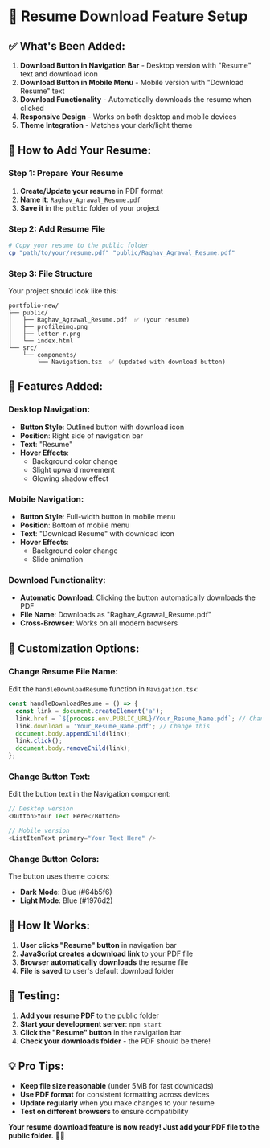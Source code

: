 # 📄 Resume Download Feature Setup

## ✅ **What's Been Added:**

1. **Download Button in Navigation Bar** - Desktop version with "Resume" text and download icon
2. **Download Button in Mobile Menu** - Mobile version with "Download Resume" text
3. **Download Functionality** - Automatically downloads the resume when clicked
4. **Responsive Design** - Works on both desktop and mobile devices
5. **Theme Integration** - Matches your dark/light theme

## 🚀 **How to Add Your Resume:**

### **Step 1: Prepare Your Resume**
1. **Create/Update your resume** in PDF format
2. **Name it**: `Raghav_Agrawal_Resume.pdf`
3. **Save it** in the `public` folder of your project

### **Step 2: Add Resume File**
```bash
# Copy your resume to the public folder
cp "path/to/your/resume.pdf" "public/Raghav_Agrawal_Resume.pdf"
```

### **Step 3: File Structure**
Your project should look like this:
```
portfolio-new/
├── public/
│   ├── Raghav_Agrawal_Resume.pdf  ✅ (your resume)
│   ├── profileimg.png
│   ├── letter-r.png
│   └── index.html
└── src/
    └── components/
        └── Navigation.tsx  ✅ (updated with download button)
```

## 🎨 **Features Added:**

### **Desktop Navigation:**
- **Button Style**: Outlined button with download icon
- **Position**: Right side of navigation bar
- **Text**: "Resume"
- **Hover Effects**: 
  - Background color change
  - Slight upward movement
  - Glowing shadow effect

### **Mobile Navigation:**
- **Button Style**: Full-width button in mobile menu
- **Position**: Bottom of mobile menu
- **Text**: "Download Resume" with download icon
- **Hover Effects**: 
  - Background color change
  - Slide animation

### **Download Functionality:**
- **Automatic Download**: Clicking the button automatically downloads the PDF
- **File Name**: Downloads as "Raghav_Agrawal_Resume.pdf"
- **Cross-Browser**: Works on all modern browsers

## 🔧 **Customization Options:**

### **Change Resume File Name:**
Edit the `handleDownloadResume` function in `Navigation.tsx`:
```javascript
const handleDownloadResume = () => {
  const link = document.createElement('a');
  link.href = `${process.env.PUBLIC_URL}/Your_Resume_Name.pdf`; // Change this
  link.download = 'Your_Resume_Name.pdf'; // Change this
  document.body.appendChild(link);
  link.click();
  document.body.removeChild(link);
};
```

### **Change Button Text:**
Edit the button text in the Navigation component:
```javascript
// Desktop version
<Button>Your Text Here</Button>

// Mobile version
<ListItemText primary="Your Text Here" />
```

### **Change Button Colors:**
The button uses theme colors:
- **Dark Mode**: Blue (#64b5f6)
- **Light Mode**: Blue (#1976d2)

## 📱 **How It Works:**

1. **User clicks "Resume" button** in navigation bar
2. **JavaScript creates a download link** to your PDF file
3. **Browser automatically downloads** the resume file
4. **File is saved** to user's default download folder

## 🎯 **Testing:**

1. **Add your resume PDF** to the public folder
2. **Start your development server**: `npm start`
3. **Click the "Resume" button** in the navigation bar
4. **Check your downloads folder** - the PDF should be there!

## 💡 **Pro Tips:**

- **Keep file size reasonable** (under 5MB for fast downloads)
- **Use PDF format** for consistent formatting across devices
- **Update regularly** when you make changes to your resume
- **Test on different browsers** to ensure compatibility

**Your resume download feature is now ready! Just add your PDF file to the public folder.** 📄✨ 